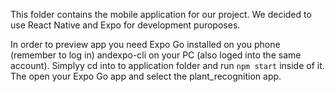 This folder contains the mobile application for our project.
We decided to use React Native and Expo for development puroposes.

In order to preview app you need Expo Go installed on you  phone (remember to log in) andexpo-cli on your PC (also loged into the same account).
Simplyy cd into to application folder and run `npm start` inside of it.
The open your Expo Go app and select the plant_recognition app.
